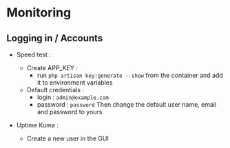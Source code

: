 # Monitoring

## Logging in / Accounts

- Speed test :
  - Create APP_KEY :
    - run `php artisan key:generate --show` from the container and add it to environment variables
  - Default credentials :
      - login : `admin@example.com` 
      - password : `password`
  Then change the default user name, email and password to yours

- Uptime Kuma :
  - Create a new user in the GUI
